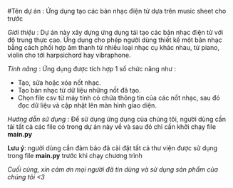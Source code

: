 #Tên dự án : Ứng dụng tạo các bản nhạc điện tử dựa trên music sheet cho trước

*Giới thiệu* : Dự án này xây dựng ứng dụng tái tạo các bản nhạc điện tử với độ trung thực cao. Ứng dụng cho phép người dùng thiết kế một bản nhạc bằng cách phối hợp âm thanh từ nhiều loại nhạc cụ khác nhau, từ piano, violin cho tới harpsichord hay vibraphone. 

*Tính năng* : Ứng dụng được tích hợp 1 số chức năng như : 

- Tạo, sửa hoặc xóa nốt nhạc.
- Tạo bản nhạc từ dữ liệu những nốt đã tạo.
- Chọn file csv từ máy tính có chứa thông tin của các nốt nhạc, sau đó đọc dữ liệu và cập nhật lên màn hình giao diện.

*Hướng dẫn sử dụng* : Để sử dụng ứng dụng của chúng tôi, người dùng cần tải tất cả các file có trong dự án này về và sau đó chỉ cần khởi chạy file **main.py**

**Lưu ý**: người dùng cần đảm bảo đã cài đặt tất cả thư viện được sử dụng trong file **main.py** trước khi chạy chương trình

*Cuối cùng, xin cảm ơn mọi người đã tin dùng và sử dụng sản phẩm của chúng tôi <3*
